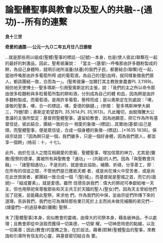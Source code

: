 # 論聖體聖事與教會以及聖人的共融--(通功)--所有的連繫


**良十三世**

**奇愛的通牒──公元一九Ｏ二年五月廿八日頒發**





…就是那些用以組成(聖體)聖事的標誌--(記號)--本身，也是(使人彼此)聯繫在一起的最好的刺激品，因此，聖希彼廉說：
「當主--(基督)--呼喚那由許多麵粉製成的餅，為自己身體時，就明示祂所滋養(扶養)的我們子民，都要結合(聯繫)在一起，當祂呼喚那由許多葡萄所榨
成的葡萄酒，為自己的(聖)血時，就同樣象徵我們眾人，都該團結一致，合而為一」。(聖希彼廉--加爾打其主教致麥農書PL 
3,1189)。相仿地天使博士--聖多瑪斯--引用聖奧斯定的主張，說：「我們的主之所以命令那由很多粒麵粉與多粒葡萄所製的餅和酒，分別成為自己的體
和血，因為餅是由許多麵粉製成，而葡萄酒，是用許多葡萄，壓榨而成；是以奧斯定在別處說：「噢，虔敬的聖事，噢，合一的標誌，噢，愛德的鎖鏈，」(參閱：
聖多瑪斯神學大綱三，79題1節；奧斯定若望首PL 35,1614;PL 
35,1613)。凡此種切，由脫理騰大公會議的主張所堅定：基督把聖體聖事，遺留給教會，因為祂願意，把它作為所有基督信徒，彼此結合，團結一致的合一
相愛的象徵--(標誌)…其實祂(基督)自己是頭，而聖體聖事，便是眾信徒，合成一個身體的象徵--(標誌)…[*1635 
1638]。保祿宗徒說：「因為餅只是一個，我們雖多，只是一個好身體，因為我們眾人，都並享一個餅」(格前：十，十七)。

此外，由於在活人之間互相親愛的恩寵，聖體聖事，增加信眾的神力，尤其是(彌撒)聖祭的德澤，廣被所有與聖教會「通功」--
(共融)的人們。因為「與聖教會共融」--「諸聖相通功」，不是別的，就是彼此協助，補贖、祈禱，分享善工，即：在所有的信徒之間，不管他們是已獲抵天鄉
者，或是尚在煉火中受苦者，或是尚在此世旅居者，都團結一致合成一個「(聖)城」，而基督就是聖城之首，而它的(面貌)--「組成要素」，就是愛德。雖然
信德告訴我們：偉大的祭祀可奉獻給唯一天主，但也用祭祀來尊敬那些和天主共王於天國的聖人(聖女)們，因為天主曾給他們加了冠冕，並能藉此聖祭，來求他
們，作為我們的中保，並由宗徒們所傳下來的道理，告訴我們，我們也可為滌除那些業已死於上主而尚未做完補贖的弟兄們--(煉靈們)--的過惡奉獻(彌撒)
聖祭…

末了[聖體聖事]本身，宛似教會的靈魂，由偉大的司祭本身，藉各級神品，予以處理；且教會即從中汲取而獲得一切美德，一切榮
耀，一切神恩特恩的點綴，以及一切美善；因此(教會)的當務之急，在於設法，藉著(耶穌)聖體聖血的聖事，來教誨和引導所有信友的心靈，與基督密切結合為
要。

